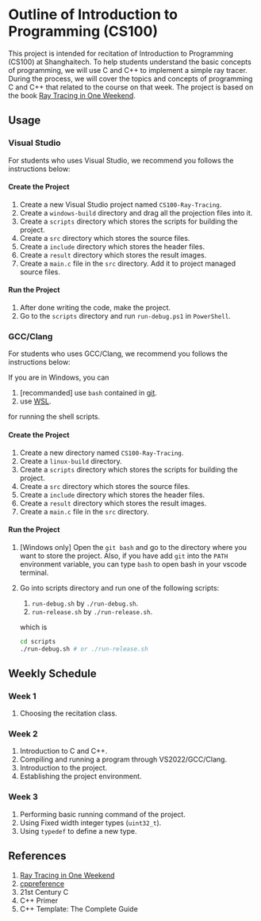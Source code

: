 # Outline of Introduction to Programming (CS100)

This project is intended for recitation of Introduction to Programming (CS100) at Shanghaitech. To help students understand the basic concepts of programming, we will use C and C++ to implement a simple ray tracer. During the process, we will cover the topics and concepts of programming C and C++ that related to the course on that week. The project is based on the book [Ray Tracing in One Weekend](https://raytracing.github.io/).

## Usage

### Visual Studio

For students who uses Visual Studio, we recommend you follows the instructions below:

#### Create the Project

1. Create a new Visual Studio project named `CS100-Ray-Tracing`.
2. Create a `windows-build` directory and drag all the projection files into it.
3. Create a `scripts` directory which stores the scripts for building the project.
4. Create a `src` directory which stores the source files.
5. Create a `include` directory which stores the header files.
6. Create a `result` directory which stores the result images.
7. Create a `main.c` file in the `src` directory. Add it to project managed source files.

#### Run the Project

1. After done writing the code, make the project.
2. Go to the `scripts` directory and run `run-debug.ps1` in `PowerShell`.

### GCC/Clang

For students who uses GCC/Clang, we recommend you follows the instructions below:

If you are in Windows, you can
1. [recommanded] use `bash` contained in [git](https://git-scm.com/downloads).
2. use [WSL](https://docs.microsoft.com/en-us/windows/wsl/install-win10).

for running the shell scripts.

#### Create the Project

1. Create a new directory named `CS100-Ray-Tracing`.
2. Create a `linux-build` directory.
3. Create a `scripts` directory which stores the scripts for building the project.
4. Create a `src` directory which stores the source files.
5. Create a `include` directory which stores the header files.
6. Create a `result` directory which stores the result images.
7. Create a `main.c` file in the `src` directory.

#### Run the Project

1. [Windows only] Open the `git bash` and go to the directory where you want to store the project. Also, if you have add `git` into the `PATH` environment variable, you can type `bash` to open bash in your vscode terminal.
2. Go into scripts directory and run one of the following scripts:
    1. `run-debug.sh` by `./run-debug.sh`.
    2. `run-release.sh` by `./run-release.sh`.

    which is
    ```bash
    cd scripts
    ./run-debug.sh # or ./run-release.sh
    ```

## Weekly Schedule

### Week 1

1. Choosing the recitation class.

### Week 2

1. Introduction to C and C++.
2. Compiling and running a program through VS2022/GCC/Clang.
3. Introduction to the project.
4. Establishing the project environment.

### Week 3

1. Performing basic running command of the project.
2. Using Fixed width integer types (`uint32_t`).
3. Using `typedef` to define a new type.

## References

1. [Ray Tracing in One Weekend](https://raytracing.github.io/)
2. [cppreference](https://en.cppreference.com/w/)
3. 21st Century C
4. C++ Primer
5. C++ Template: The Complete Guide
